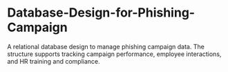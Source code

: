 # Database-Design-for-Phishing-Campaign
A relational database design to manage phishing campaign data.   The structure supports tracking campaign performance, employee interactions, and HR training and compliance.
